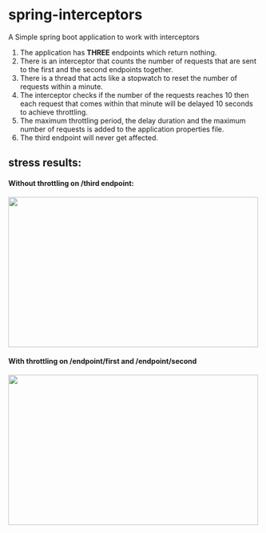 # spring-interceptors
A Simple spring boot application to work with interceptors

1. The application has **THREE** endpoints which return nothing.
2. There is an interceptor that counts the number of requests that are sent to the first and the second endpoints together.
3. There is a thread that acts like a stopwatch to reset the number of requests within a minute.
4. The interceptor checks if the number of the requests reaches 10 then each request that comes within that minute will be delayed 10 seconds to achieve throttling.
5. The maximum throttling period, the delay duration and the maximum number of requests is added to the application properties file.
6. The third endpoint will never get affected.

## stress results:

#### Without throttling on /third endpoint:



<img src="https://user-images.githubusercontent.com/99293726/229205839-36da045a-67c3-45a5-b738-75c9a893dfb0.jpeg" width="500px" height="300px">



#### With throttling on /endpoint/first and /endpoint/second


<img src="https://user-images.githubusercontent.com/99293726/229206033-a5cad9b9-8401-4c68-b113-cc199bf1cfc8.jpeg" width="500px" height="300px">

